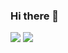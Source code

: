 ### Hi there 👋
<a href=""><img src="https://raw.githubusercontent.com/hussainweb/hussainweb/main/icons/instagram.png"></a>
<a href=""><img src="https://e7.pngegg.com/pngimages/842/992/png-clipart-discord-computer-servers-teamspeak-discord-icon-video-game-smiley-thumbnail.png"></a>
<!--
**lu1dgy/lu1dgy** is a ✨ _special_ ✨ repository because its `README.md` (this file) appears on your GitHub profile.

Here are some ideas to get you started:

- 🔭 I’m currently working on ...
- 🌱 I’m currently learning ...
- 👯 I’m looking to collaborate on ...
- 🤔 I’m looking for help with ...
- 💬 Ask me about ...
- 📫 How to reach me: ...
- 😄 Pronouns: ...
- ⚡ Fun fact: ...
-->
